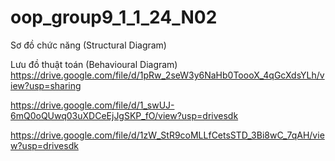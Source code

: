 # oop_group9_1_1_24_N02

Sơ đồ chức năng (Structural Diagram)

Lưu đồ thuật toán (Behavioural Diagram)
https://drive.google.com/file/d/1pRw_2seW3y6NaHb0ToooX_4qGcXdsYLh/view?usp=sharing

https://drive.google.com/file/d/1_swUJ-6mQ0oQUwq03uXDCeEjJgSKP_fO/view?usp=drivesdk

https://drive.google.com/file/d/1zW_StR9coMLLfCetsSTD_3Bi8wC_7qAH/view?usp=drivesdk